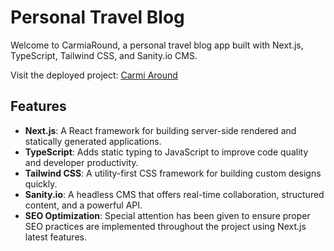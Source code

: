# Personal Travel Blog

Welcome to CarmiaRound, a personal travel blog app built with Next.js, TypeScript, Tailwind CSS, and Sanity.io CMS.

Visit the deployed project: [Carmi Around](https://www.carmiaround.com/)

## Features

- **Next.js**: A React framework for building server-side rendered and statically generated applications.
- **TypeScript**: Adds static typing to JavaScript to improve code quality and developer productivity.
- **Tailwind CSS**: A utility-first CSS framework for building custom designs quickly.
- **Sanity.io**: A headless CMS that offers real-time collaboration, structured content, and a powerful API.
- **SEO Optimization**: Special attention has been given to ensure proper SEO practices are implemented throughout the project using Next.js latest features.
